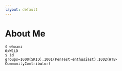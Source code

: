 ```yaml
---
layout: default
---
```


# About Me
```shell
$ whoami
0xW1LD
$ id
groups=1000(SKID),1001(PenTest-enthusiast),1002(HTB-CommunityContributor)
```